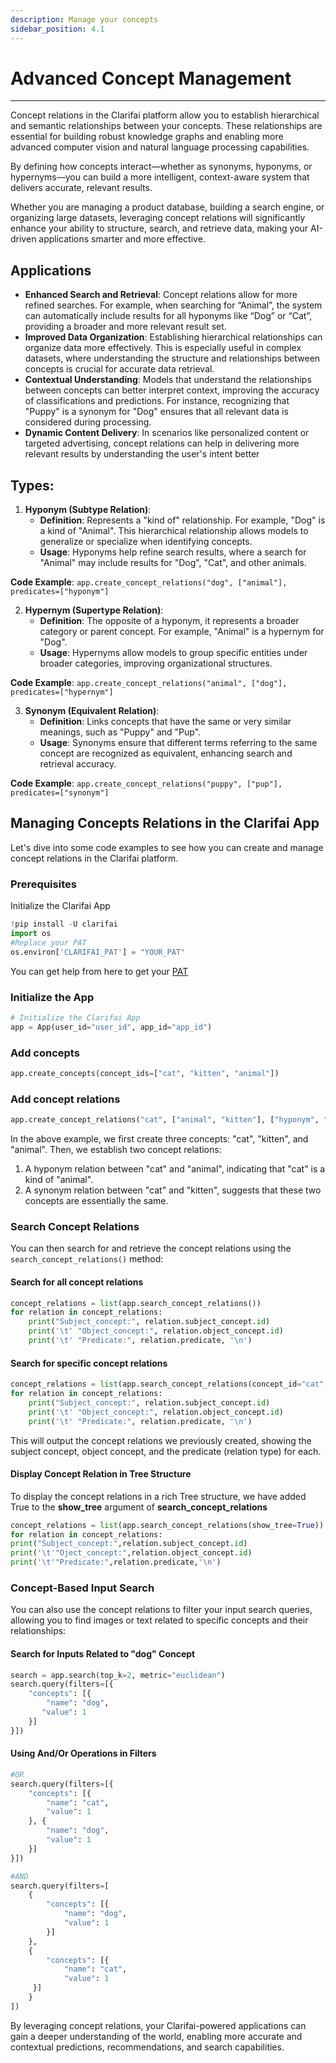 ```yaml
---
description: Manage your concepts
sidebar_position: 4.1
---
```


# Advanced Concept Management
<hr />

Concept relations in the Clarifai platform allow you to establish hierarchical and semantic relationships between your concepts. These relationships are essential for building robust knowledge graphs and enabling more advanced computer vision and natural language processing capabilities.

By defining how concepts interact—whether as synonyms, hyponyms, or hypernyms—you can build a more intelligent, context-aware system that delivers accurate, relevant results.

Whether you are managing a product database, building a search engine, or organizing large datasets, leveraging concept relations will significantly enhance your ability to structure, search, and retrieve data, making your AI-driven applications smarter and more effective.


## Applications

* **Enhanced Search and Retrieval**: Concept relations allow for more refined searches. For example, when searching for “Animal”, the system can automatically include results for all hyponyms like “Dog” or “Cat”, providing a broader and more relevant result set.
* **Improved Data Organization**: Establishing hierarchical relationships can organize data more effectively. This is especially useful in complex datasets, where understanding the structure and relationships between concepts is crucial for accurate data retrieval.
* **Contextual Understanding**: Models that understand the relationships between concepts can better interpret context, improving the accuracy of classifications and predictions. For instance, recognizing that "Puppy" is a synonym for "Dog" ensures that all relevant data is considered during processing.
* **Dynamic Content Delivery**: In scenarios like personalized content or targeted advertising, concept relations can help in delivering more relevant results by understanding the user's intent better


## Types:

1. **Hyponym (Subtype Relation)**:
    * **Definition**: Represents a "kind of" relationship. For example, "Dog" is a kind of "Animal". This hierarchical relationship allows models to generalize or specialize when identifying concepts.
    * **Usage**: Hyponyms help refine search results, where a search for "Animal" may include results for "Dog", "Cat", and other animals.

**Code Example**:
`app.create_concept_relations("dog", ["animal"], predicates=["hyponym"]`



2. **Hypernym (Supertype Relation)**:
    * **Definition**: The opposite of a hyponym, it represents a broader category or parent concept. For example, "Animal" is a hypernym for "Dog".
    * **Usage**: Hypernyms allow models to group specific entities under broader categories, improving organizational structures.

**Code Example**:
`app.create_concept_relations("animal", ["dog"], predicates=["hypernym"]`



3. **Synonym (Equivalent Relation)**:
    * **Definition**: Links concepts that have the same or very similar meanings, such as "Puppy" and "Pup".
    * **Usage**: Synonyms ensure that different terms referring to the same concept are recognized as equivalent, enhancing search and retrieval accuracy.

**Code Example**:
`app.create_concept_relations("puppy", ["pup"], predicates=["synonym"]`


## Managing Concepts Relations in the Clarifai App

Let's dive into some code examples to see how you can create and manage concept relations in the Clarifai platform.


### Prerequisites

Initialize the Clarifai App

```python
!pip install -U clarifai
import os
#Replace your PAT
os.environ['CLARIFAI_PAT'] = "YOUR_PAT"
```


You can get help from here to get your [PAT](https://docs.clarifai.com/clarifai-basics/authentication/personal-access-tokens/)


### Initialize the App

```python
# Initialize the Clarifai App
app = App(user_id="user_id", app_id="app_id")
```



### Add concepts

```python
app.create_concepts(concept_ids=["cat", "kitten", "animal"])
```



### Add concept relations


```python
app.create_concept_relations("cat", ["animal", "kitten"], ["hyponym", "synonym"])
```


In the above example, we first create three concepts: "cat", "kitten", and "animal". Then, we establish two concept relations:



1. A hyponym relation between "cat" and "animal", indicating that "cat" is a kind of "animal".
2. A synonym relation between "cat" and "kitten", suggests that these two concepts are essentially the same.


### Search Concept Relations

You can then search for and retrieve the concept relations using the `search_concept_relations()` method:


#### Search for all concept relations


```python
concept_relations = list(app.search_concept_relations())
for relation in concept_relations:
    print("Subject_concept:", relation.subject_concept.id)
    print('\t' "Object_concept:", relation.object_concept.id)
    print('\t' "Predicate:", relation.predicate, '\n')
```



#### Search for specific concept relations


```python
concept_relations = list(app.search_concept_relations(concept_id="cat", predicate="synonym"))
for relation in concept_relations:
    print("Subject_concept:", relation.subject_concept.id)
    print('\t' "Object_concept:", relation.object_concept.id)
    print('\t' "Predicate:", relation.predicate, '\n')
```


This will output the concept relations we previously created, showing the subject concept, object concept, and the predicate (relation type) for each.


#### Display Concept Relation in Tree Structure

To display the concept relations in a rich Tree structure, we have added True to the **show_tree** argument of **search_concept_relations**


```python
concept_relations = list(app.search_concept_relations(show_tree=True))
for relation in concept_relations:
print("Subject_concept:",relation.subject_concept.id)
print('\t'"Oject_concept:",relation.object_concept.id)
print('\t'"Predicate:",relation.predicate,'\n')
```



### Concept-Based Input Search

You can also use the concept relations to filter your input search queries, allowing you to find images or text related to specific concepts and their relationships:


#### Search for Inputs Related to "dog" Concept


```python
search = app.search(top_k=2, metric="euclidean")
search.query(filters=[{
    "concepts": [{
        "name": "dog",
       "value": 1
    }]
}])
```



#### Using And/Or Operations in Filters


```python
#OR
search.query(filters=[{ 
    "concepts": [{
        "name": "cat",
        "value": 1
    }, {
        "name": "dog",
        "value": 1
    }]
}])

#AND
search.query(filters=[
    {
        "concepts": [{
            "name": "dog",
            "value": 1
        }]
    },
    {
        "concepts": [{
            "name": "cat",
            "value": 1
     }]
    }
])
```


By leveraging concept relations, your Clarifai-powered applications can gain a deeper understanding of the world, enabling more accurate and contextual predictions, recommendations, and search capabilities.
